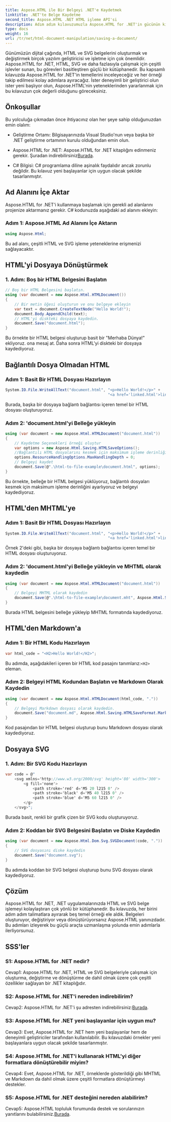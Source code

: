 ```yaml
---
title: Aspose.HTML ile Bir Belgeyi .NET'e Kaydetmek
linktitle: .NET'te Belge Kaydetme
second_title: Aspose.HTML .NET HTML işleme API'si
description: Adım adım kılavuzumuzla Aspose.HTML for .NET'in gücünün kilidini açın. HTML ve SVG belgelerini oluşturmayı, değiştirmeyi ve dönüştürmeyi öğrenin
type: docs
weight: 16
url: /tr/net/html-document-manipulation/saving-a-document/
---
```


Günümüzün dijital çağında, HTML ve SVG belgelerini oluşturmak ve değiştirmek birçok yazılım geliştiricisi ve işletme için çok önemlidir. Aspose.HTML for .NET, HTML, SVG ve daha fazlasıyla çalışmak için çeşitli işlevler sunan, bu görevleri basitleştiren güçlü bir kütüphanedir. Bu kapsamlı kılavuzda Aspose.HTML for .NET'in temellerini inceleyeceğiz ve her örneği takip edilmesi kolay adımlara ayıracağız. İster deneyimli bir geliştirici olun ister yeni başlıyor olun, Aspose.HTML'nin yeteneklerinden yararlanmak için bu kılavuzun çok değerli olduğunu göreceksiniz.

## Önkoşullar

Bu yolculuğa çıkmadan önce ihtiyacınız olan her şeye sahip olduğunuzdan emin olalım:

- Geliştirme Ortamı: Bilgisayarınızda Visual Studio'nun veya başka bir .NET geliştirme ortamının kurulu olduğundan emin olun.

- Aspose.HTML for .NET: Aspose.HTML for .NET kitaplığını edinmeniz gerekir. Şuradan indirebilirsiniz[Burada](https://releases.aspose.com/html/net/).

- C# Bilgisi: C# programlama diline aşinalık faydalıdır ancak zorunlu değildir. Bu kılavuz yeni başlayanlar için uygun olacak şekilde tasarlanmıştır.

## Ad Alanını İçe Aktar

Aspose.HTML for .NET'i kullanmaya başlamak için gerekli ad alanlarını projenize aktarmanız gerekir. C# kodunuzda aşağıdaki ad alanını ekleyin:

### Adım 1: Aspose.HTML Ad Alanını İçe Aktarın
```csharp
using Aspose.Html;
```

Bu ad alanı, çeşitli HTML ve SVG işleme yeteneklerine erişmenizi sağlayacaktır.

## HTML'yi Dosyaya Dönüştürmek

### 1. Adım: Boş bir HTML Belgesini Başlatın
```csharp
// Boş bir HTML Belgesini başlatın.
using (var document = new Aspose.Html.HTMLDocument())
{
    // Bir metin öğesi oluşturun ve onu belgeye ekleyin
    var text = document.CreateTextNode("Hello World!");
    document.Body.AppendChild(text);
    // HTML'yi diskteki dosyaya kaydedin.
    document.Save("document.html");
}
```

Bu örnekte bir HTML belgesi oluşturup basit bir "Merhaba Dünya!" ekliyoruz. ona mesaj at. Daha sonra HTML'yi diskteki bir dosyaya kaydediyoruz.

## Bağlantılı Dosya Olmadan HTML

### Adım 1: Basit Bir HTML Dosyası Hazırlayın
```csharp
System.IO.File.WriteAllText("document.html", "<p>Hello World!</p>" +
                                             "<a href='linked.html'>linked file</a>");
```

Burada, başka bir dosyaya bağlantı bağlantısı içeren temel bir HTML dosyası oluşturuyoruz.

### Adım 2: 'document.html'yi Belleğe yükleyin
```csharp
using (var document = new Aspose.Html.HTMLDocument("document.html"))
{
    // Kaydetme Seçenekleri örneği oluştur
    var options = new Aspose.Html.Saving.HTMLSaveOptions();
    //Bağlantılı HTML dosyalarını kesmek için maksimum işleme derinliğini 0'a ayarlayın.
    options.ResourceHandlingOptions.MaxHandlingDepth = 0;
    // Belgeyi kaydet
    document.Save(@".\html-to-file-example\document.html", options);
}
```

Bu örnekte, belleğe bir HTML belgesi yüklüyoruz, bağlantılı dosyaları kesmek için maksimum işleme derinliğini ayarlıyoruz ve belgeyi kaydediyoruz. 

## HTML'den MHTML'ye

### Adım 1: Basit Bir HTML Dosyası Hazırlayın
```csharp
System.IO.File.WriteAllText("document.html", "<p>Hello World!</p>" +
                                             "<a href='linked.html'>linked file</a>");
```

Örnek 2'deki gibi, başka bir dosyaya bağlantı bağlantısı içeren temel bir HTML dosyası oluşturuyoruz.

### Adım 2: 'document.html'yi Belleğe yükleyin ve MHTML olarak kaydedin
```csharp
using (var document = new Aspose.Html.HTMLDocument("document.html"))
{
    // Belgeyi MHTML olarak kaydedin
    document.Save(@".\html-to-file-example\document.mht", Aspose.Html.Saving.HTMLSaveFormat.MHTML);
}
```

Burada HTML belgesini belleğe yükleyip MHTML formatında kaydediyoruz.

## HTML'den Markdown'a

### Adım 1: Bir HTML Kodu Hazırlayın
```csharp
var html_code = "<H2>Hello World!</H2>";
```

 Bu adımda, aşağıdakileri içeren bir HTML kod pasajını tanımlarız:`<H2>` eleman.

### Adım 2: Belgeyi HTML Kodundan Başlatın ve Markdown Olarak Kaydedin
```csharp
using (var document = new Aspose.Html.HTMLDocument(html_code, "."))
{
    // Belgeyi Markdown dosyası olarak kaydedin.
    document.Save("document.md", Aspose.Html.Saving.HTMLSaveFormat.Markdown);
}
```

Kod pasajından bir HTML belgesi oluşturup bunu Markdown dosyası olarak kaydediyoruz.

## Dosyaya SVG

### 1. Adım: Bir SVG Kodu Hazırlayın
```csharp
var code = @"
    <svg xmlns='http://www.w3.org/2000/svg' height='80' width='300'>
        <g fill='none'>
            <path stroke='red' d='M5 20 l215 0' />
            <path stroke='black' d='M5 40 l215 0' />
            <path stroke='blue' d='M5 60 l215 0' />
        </g>
    </svg>";
```

Burada basit, renkli bir grafik çizen bir SVG kodu oluşturuyoruz.

### Adım 2: Koddan bir SVG Belgesini Başlatın ve Diske Kaydedin
```csharp
using (var document = new Aspose.Html.Dom.Svg.SVGDocument(code, "."))
{
    // SVG dosyasını diske kaydedin
    document.Save("document.svg");
}
```

Bu adımda koddan bir SVG belgesi oluşturup bunu SVG dosyası olarak kaydediyoruz.

## Çözüm

Aspose.HTML for .NET, .NET uygulamalarınızda HTML ve SVG belge işlemeyi kolaylaştıran çok yönlü bir kütüphanedir. Bu kılavuzda, her birini adım adım talimatlara ayırarak beş temel örneği ele aldık. Belgeleri oluşturuyor, değiştiriyor veya dönüştürüyorsanız Aspose.HTML yanınızdadır. Bu adımları izleyerek bu güçlü araçta uzmanlaşma yolunda emin adımlarla ilerliyorsunuz.

## SSS'ler

### S1: Aspose.HTML for .NET nedir?

Cevap1: Aspose.HTML for .NET, HTML ve SVG belgeleriyle çalışmak için oluşturma, değiştirme ve dönüştürme de dahil olmak üzere çok çeşitli özellikler sağlayan bir .NET kitaplığıdır.

### S2: Aspose.HTML for .NET'i nereden indirebilirim?

 Cevap2: Aspose.HTML for .NET'i şu adresten indirebilirsiniz:[Burada](https://releases.aspose.com/html/net/).

### S3: Aspose.HTML for .NET yeni başlayanlar için uygun mu?

Cevap3: Evet, Aspose.HTML for .NET hem yeni başlayanlar hem de deneyimli geliştiriciler tarafından kullanılabilir. Bu kılavuzdaki örnekler yeni başlayanlara uygun olacak şekilde tasarlanmıştır.

### S4: Aspose.HTML for .NET'i kullanarak HTML'yi diğer formatlara dönüştürebilir miyim?

Cevap4: Evet, Aspose.HTML for .NET, örneklerde gösterildiği gibi MHTML ve Markdown da dahil olmak üzere çeşitli formatlara dönüştürmeyi destekler.

### S5: Aspose.HTML for .NET desteğini nereden alabilirim?

 Cevap5: Aspose.HTML topluluk forumunda destek ve sorularınızın yanıtlarını bulabilirsiniz.[Burada](https://forum.aspose.com/).